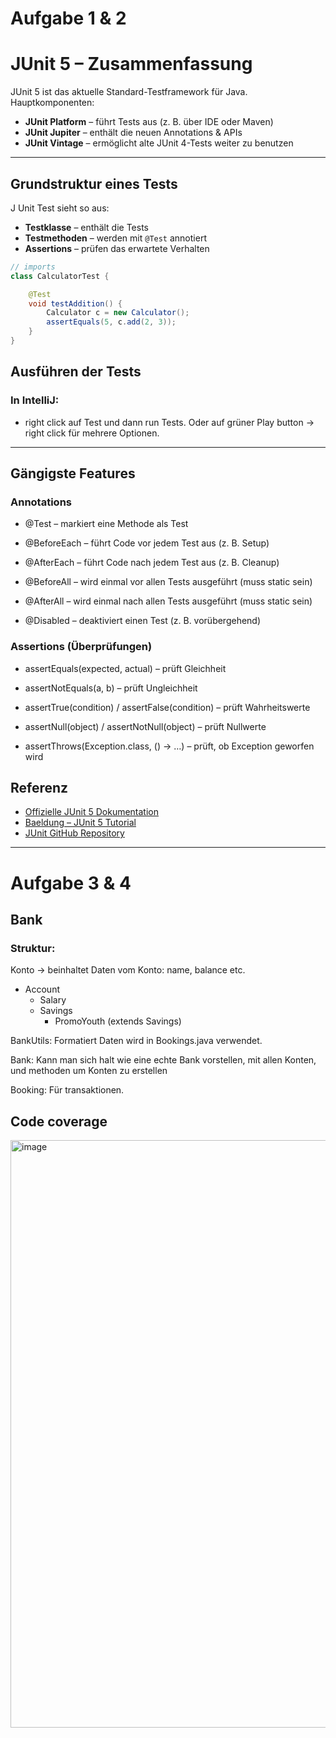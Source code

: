 # Aufgabe 1 & 2
# JUnit 5 – Zusammenfassung

JUnit 5 ist das aktuelle Standard-Testframework für Java.
Hauptkomponenten:

* **JUnit Platform** – führt Tests aus (z. B. über IDE oder Maven)
* **JUnit Jupiter** – enthält die neuen Annotations & APIs
* **JUnit Vintage** – ermöglicht alte JUnit 4-Tests weiter zu benutzen

---

## Grundstruktur eines Tests

J Unit Test sieht so aus:
- **Testklasse** – enthält die Tests
- **Testmethoden** – werden mit `@Test` annotiert
- **Assertions** – prüfen das erwartete Verhalten

```java
// imports
class CalculatorTest {

    @Test
    void testAddition() {
        Calculator c = new Calculator();
        assertEquals(5, c.add(2, 3));
    }
}
```

## Ausführen der Tests

### In IntelliJ:
- right click auf Test und dann run Tests. Oder auf grüner Play button -> right click für mehrere Optionen.
---

## Gängigste Features
### Annotations

- @Test – markiert eine Methode als Test

- @BeforeEach – führt Code vor jedem Test aus (z. B. Setup)

- @AfterEach – führt Code nach jedem Test aus (z. B. Cleanup)

- @BeforeAll – wird einmal vor allen Tests ausgeführt (muss static sein)

- @AfterAll – wird einmal nach allen Tests ausgeführt (muss static sein)

- @Disabled – deaktiviert einen Test (z. B. vorübergehend)

### Assertions (Überprüfungen)
- assertEquals(expected, actual) – prüft Gleichheit

- assertNotEquals(a, b) – prüft Ungleichheit

- assertTrue(condition) / assertFalse(condition) – prüft Wahrheitswerte

- assertNull(object) / assertNotNull(object) – prüft Nullwerte

- assertThrows(Exception.class, () -> …) – prüft, ob Exception geworfen wird

## Referenz

*  [Offizielle JUnit 5 Dokumentation](https://junit.org/junit5/docs/current/user-guide/)
*  [Baeldung – JUnit 5 Tutorial](https://www.baeldung.com/junit-5)
*  [JUnit GitHub Repository](https://github.com/junit-team/junit5)

---

# Aufgabe 3 & 4
## Bank
### Struktur: 
Konto -> beinhaltet Daten vom Konto: name, balance etc.
- Account
    - Salary
    - Savings
        - PromoYouth (extends Savings)
     
BankUtils: Formatiert Daten wird in Bookings.java verwendet.

Bank: Kann man sich halt wie eine echte Bank vorstellen, mit allen Konten, und methoden um Konten zu erstellen

Booking: Für transaktionen.


## Code coverage
<img width="2111" height="940" alt="image" src="https://github.com/user-attachments/assets/5b9cb128-9de3-4b13-8d74-33e6d17a5ed7" />

